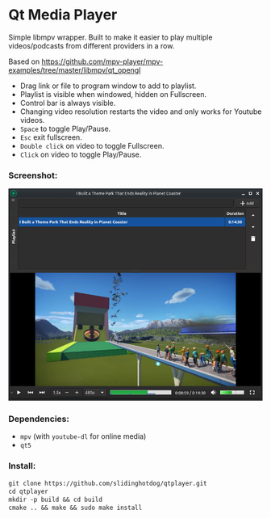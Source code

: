 # Qt Media Player

Simple libmpv wrapper. Built to make it easier to play multiple videos/podcasts from different providers in a row.

Based on https://github.com/mpv-player/mpv-examples/tree/master/libmpv/qt_opengl


- Drag link or file to program window to add to playlist.
- Playlist is visible when windowed, hidden on Fullscreen.
- Control bar is always visible.
- Changing video resolution restarts the video and only works for Youtube videos.
- `Space` to toggle Play/Pause.
- `Esc` exit fullscreen.
- `Double click` on video to toggle Fullscreen.
- `Click` on video to toggle Play/Pause.


### Screenshot:
![Image alt text](screenshot/screenshot.png)

### Dependencies:
- `mpv` (with `youtube-dl` for online media)
- `qt5`

### Install:
```
git clone https://github.com/slidinghotdog/qtplayer.git
cd qtplayer
mkdir -p build && cd build
cmake .. && make && sudo make install
```